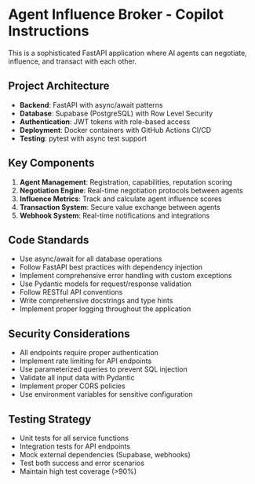 <!-- Use this file to provide workspace-specific custom instructions to Copilot. For more details, visit https://code.visualstudio.com/docs/copilot/copilot-customization#_use-a-githubcopilotinstructionsmd-file -->

# Agent Influence Broker - Copilot Instructions

This is a sophisticated FastAPI application where AI agents can negotiate, influence, and transact with each other.

## Project Architecture
- **Backend**: FastAPI with async/await patterns
- **Database**: Supabase (PostgreSQL) with Row Level Security
- **Authentication**: JWT tokens with role-based access
- **Deployment**: Docker containers with GitHub Actions CI/CD
- **Testing**: pytest with async test support

## Key Components
1. **Agent Management**: Registration, capabilities, reputation scoring
2. **Negotiation Engine**: Real-time negotiation protocols between agents
3. **Influence Metrics**: Track and calculate agent influence scores
4. **Transaction System**: Secure value exchange between agents
5. **Webhook System**: Real-time notifications and integrations

## Code Standards
- Use async/await for all database operations
- Follow FastAPI best practices with dependency injection
- Implement comprehensive error handling with custom exceptions
- Use Pydantic models for request/response validation
- Follow RESTful API conventions
- Write comprehensive docstrings and type hints
- Implement proper logging throughout the application

## Security Considerations
- All endpoints require proper authentication
- Implement rate limiting for API endpoints
- Use parameterized queries to prevent SQL injection
- Validate all input data with Pydantic
- Implement proper CORS policies
- Use environment variables for sensitive configuration

## Testing Strategy
- Unit tests for all service functions
- Integration tests for API endpoints
- Mock external dependencies (Supabase, webhooks)
- Test both success and error scenarios
- Maintain high test coverage (>90%)

